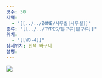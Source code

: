 ```yaml
---
갯수: 30
지역:
  - "[[../../ZONE/사무실|사무실]]"
종류: "[[../../TYPES/문구류|문구류]]"
위치:
  - "[[WB-4]]"
상세위치: 흰색 바구니
설명:
---
```

![](http://192.168.50.22/devices/240607_IMG_0187.jpg)